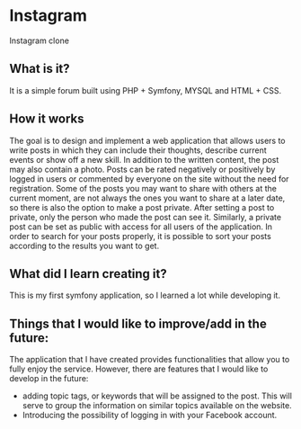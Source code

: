 # Instagram
Instagram clone


## What is it?

It is a simple forum built using PHP + Symfony, MYSQL and HTML + CSS.

## How it works

The goal is to design and implement a web application that allows users to write posts in which they can include their thoughts, describe current events or show off a new skill. In addition to the written content, the post may also contain a photo.
Posts can be rated negatively or positively by logged in users or commented by everyone on the site without the need for registration. Some of the posts you may want to share with others at the current moment, are not always the ones you want to share at a later date, so there is also the option to make a post private. After setting a post to private, only the person who made the post can see it. Similarly, a private post can be set as public with access for all users of the application.
In order to search for your posts properly, it is possible to sort your posts according to the results you want to get.


## What did I learn creating it?

This is my first symfony application, so I learned a lot while developing it.


## Things that I would like to improve/add in the future:

The application that I have created provides functionalities that allow you to fully enjoy the service. However, there are features that I would like to develop in the future:
- adding topic tags, or keywords that will be assigned to the post. This will serve to group the information on similar topics available on the website.
- Introducing the possibility of logging in with your Facebook account.
